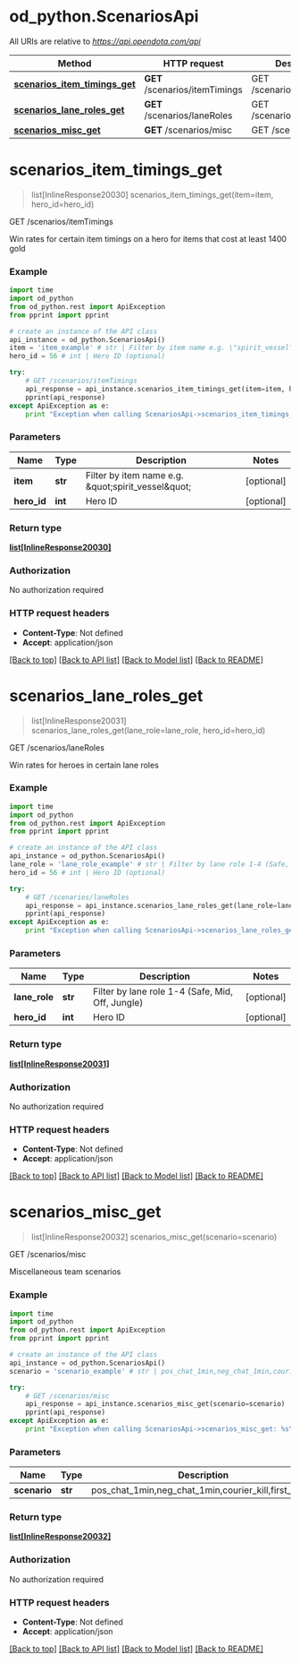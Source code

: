 # od_python.ScenariosApi

All URIs are relative to *https://api.opendota.com/api*

Method | HTTP request | Description
------------- | ------------- | -------------
[**scenarios_item_timings_get**](ScenariosApi.md#scenarios_item_timings_get) | **GET** /scenarios/itemTimings | GET /scenarios/itemTimings
[**scenarios_lane_roles_get**](ScenariosApi.md#scenarios_lane_roles_get) | **GET** /scenarios/laneRoles | GET /scenarios/laneRoles
[**scenarios_misc_get**](ScenariosApi.md#scenarios_misc_get) | **GET** /scenarios/misc | GET /scenarios/misc


# **scenarios_item_timings_get**
> list[InlineResponse20030] scenarios_item_timings_get(item=item, hero_id=hero_id)

GET /scenarios/itemTimings

Win rates for certain item timings on a hero for items that cost at least 1400 gold

### Example 
```python
import time
import od_python
from od_python.rest import ApiException
from pprint import pprint

# create an instance of the API class
api_instance = od_python.ScenariosApi()
item = 'item_example' # str | Filter by item name e.g. \"spirit_vessel\" (optional)
hero_id = 56 # int | Hero ID (optional)

try: 
    # GET /scenarios/itemTimings
    api_response = api_instance.scenarios_item_timings_get(item=item, hero_id=hero_id)
    pprint(api_response)
except ApiException as e:
    print "Exception when calling ScenariosApi->scenarios_item_timings_get: %s\n" % e
```

### Parameters

Name | Type | Description  | Notes
------------- | ------------- | ------------- | -------------
 **item** | **str**| Filter by item name e.g. \&quot;spirit_vessel\&quot; | [optional] 
 **hero_id** | **int**| Hero ID | [optional] 

### Return type

[**list[InlineResponse20030]**](InlineResponse20030.md)

### Authorization

No authorization required

### HTTP request headers

 - **Content-Type**: Not defined
 - **Accept**: application/json

[[Back to top]](#) [[Back to API list]](../README.md#documentation-for-api-endpoints) [[Back to Model list]](../README.md#documentation-for-models) [[Back to README]](../README.md)

# **scenarios_lane_roles_get**
> list[InlineResponse20031] scenarios_lane_roles_get(lane_role=lane_role, hero_id=hero_id)

GET /scenarios/laneRoles

Win rates for heroes in certain lane roles

### Example 
```python
import time
import od_python
from od_python.rest import ApiException
from pprint import pprint

# create an instance of the API class
api_instance = od_python.ScenariosApi()
lane_role = 'lane_role_example' # str | Filter by lane role 1-4 (Safe, Mid, Off, Jungle) (optional)
hero_id = 56 # int | Hero ID (optional)

try: 
    # GET /scenarios/laneRoles
    api_response = api_instance.scenarios_lane_roles_get(lane_role=lane_role, hero_id=hero_id)
    pprint(api_response)
except ApiException as e:
    print "Exception when calling ScenariosApi->scenarios_lane_roles_get: %s\n" % e
```

### Parameters

Name | Type | Description  | Notes
------------- | ------------- | ------------- | -------------
 **lane_role** | **str**| Filter by lane role 1-4 (Safe, Mid, Off, Jungle) | [optional] 
 **hero_id** | **int**| Hero ID | [optional] 

### Return type

[**list[InlineResponse20031]**](InlineResponse20031.md)

### Authorization

No authorization required

### HTTP request headers

 - **Content-Type**: Not defined
 - **Accept**: application/json

[[Back to top]](#) [[Back to API list]](../README.md#documentation-for-api-endpoints) [[Back to Model list]](../README.md#documentation-for-models) [[Back to README]](../README.md)

# **scenarios_misc_get**
> list[InlineResponse20032] scenarios_misc_get(scenario=scenario)

GET /scenarios/misc

Miscellaneous team scenarios

### Example 
```python
import time
import od_python
from od_python.rest import ApiException
from pprint import pprint

# create an instance of the API class
api_instance = od_python.ScenariosApi()
scenario = 'scenario_example' # str | pos_chat_1min,neg_chat_1min,courier_kill,first_blood (optional)

try: 
    # GET /scenarios/misc
    api_response = api_instance.scenarios_misc_get(scenario=scenario)
    pprint(api_response)
except ApiException as e:
    print "Exception when calling ScenariosApi->scenarios_misc_get: %s\n" % e
```

### Parameters

Name | Type | Description  | Notes
------------- | ------------- | ------------- | -------------
 **scenario** | **str**| pos_chat_1min,neg_chat_1min,courier_kill,first_blood | [optional] 

### Return type

[**list[InlineResponse20032]**](InlineResponse20032.md)

### Authorization

No authorization required

### HTTP request headers

 - **Content-Type**: Not defined
 - **Accept**: application/json

[[Back to top]](#) [[Back to API list]](../README.md#documentation-for-api-endpoints) [[Back to Model list]](../README.md#documentation-for-models) [[Back to README]](../README.md)

